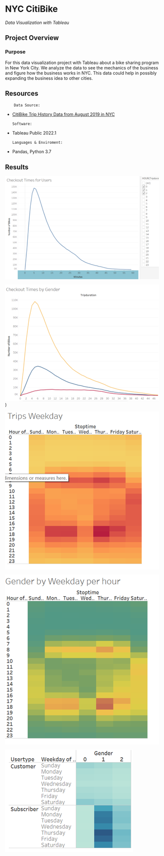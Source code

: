 # NYC CitiBike
*Data Visualization with Tableau*

## Project Overview
### Purpose

For this data visualization project with Tableau about a bike sharing program in New York City. We analyze the data to see the mechanics of the business and figure how the business works in NYC.  This data could help in possibly expanding the business idea to other cities.


## Resources
        
        Data Source:
  - [CitiBike Trip History Data from August 2019 in NYC](https://www.citibikenyc.com/system-data)
        
        Software:
  - Tableau Public 2022.1
        
        Languages & Enviroment:
  - Pandas, Python 3.7
    
## Results

![CitiBike_Checkout_Users](https://github.com/RabidZippers/bikesharing/blob/main/bikesharing/Resources/Checkout%20time%20for%20users.png)


![CitiBike_Checkout_Gender](https://github.com/RabidZippers/bikesharing/blob/main/bikesharing/Resources/Checkout%20times%20by%20Gender.png))


![CitiBike_Trips_Weekday](https://github.com/RabidZippers/bikesharing/blob/main/bikesharing/Resources/Trips%20Weekday.png)


![CitiBike_Trips_Gender](https://github.com/RabidZippers/bikesharing/blob/main/bikesharing/Resources/Gender%20by%20weekday%20hour.png)


![CitiBike_Trips_Gender_Weekday](https://github.com/RabidZippers/bikesharing/blob/main/bikesharing/Resources/Gender%20by%20Weekday.png)
